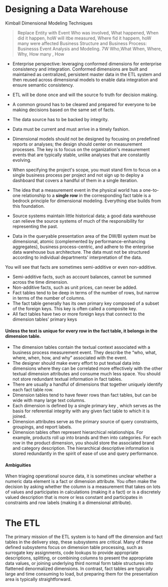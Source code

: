 # Designing a Data Warehouse

Kimball Dimensional Modeling Techniques
> Replace Entity with Event Who was involved, What happened, When did it happen, hoW will itbe measured, Where fid it happem, hoW many were affected
> Business Structure and Business Process: Businesss Event Analysis and Modeling. 7W Who,What When, Where, Why, How many , How

- Enterprise perspective: leveraging conformed dimensions for enterprise consistency and integration. Conformed dimensions are built and maintained as centralized, persistent master data in the ETL system and then reused across dimensional models to enable data integration and ensure semantic consistency. 
- ETL will be done once and will the source fo truth for decision making.
- A common ground has to be cleared and prepared for everyone to be making decisions based on the same set of facts.
- The data source has to be backed by integrity.
- Data must be current and must arrive in a timely fashion.
- Dimensional models should not be designed by focusing on predefined reports or analyses; the design should center on measurement processes. The key is to focus on the organization's measurement events that are typically stable, unlike analyses that are constantly evolving.
- When specifying the project's scope, you must stand firm to focus on a single business process per project and not sign up to deploy a dashboard that covers a handful of them in a single iteration.



- The idea that a measurement event in the physical world has a one-to-one relationship to a **single row** in the corresponding fact table is a bedrock principle for dimensional modeling. Everything else builds from this foundation.
- Source systems maintain little historical data; a good data warehouse can relieve the source systems of much of the responsibility for representing the past.
- Data in the queryable presentation area of the DW/BI system must be dimensional, atomic (complemented by performance-enhancing aggregates), business process-centric, and adhere to the enterprise data warehouse bus architecture. The data must not be structured according to individual departments' interpretation of the data.



You will see that facts are sometimes semi-additive or even non-additive.
- Semi-additive facts, such as account balances, cannot be summed across the time dimension.
- Non-additive facts, such as unit prices, can never be added.
- Fact tables tend to be deep in terms of the number of rows, but narrow in terms of the number of columns. 
- The fact table generally has its own primary key composed of a subset of the foreign keys. This key is often called a composite key.
- All fact tables have two or more foreign keys that connect to the dimension tables' primary keys


 #### Unless the text is unique for every row in the fact table, it belongs in the dimension table.
 - The dimension tables contain the textual context associated with a business process measurement event. They describe the “who, what, where, when, how, and why” associated with the event.
 - The designer should make every effort to put textual data into dimensions where they can be correlated more effectively with the other textual dimension attributes and consume much less space. You should not store redundant textual information in fact tables. 
 - There are usually a handful of dimensions that together uniquely identify each fact table row.
 - Dimension tables tend to have fewer rows than fact tables, but can be wide with many large text columns. 
 - Each dimension is defined by a single primary key , which serves as the basis for referential integrity with any given fact table to which it is joined.
 - Dimension attributes serve as the primary source of query constraints, groupings, and report labels.
 - Dimension tables often represent hierarchical relationships. For example, products roll up into brands and then into categories. For each row in the product dimension, you should store the associated brand and category description. The hierarchical descriptive information is stored redundantly in the spirit of ease of use and query performance.

#### Ambiguities
When triaging operational source data, it is sometimes unclear whether a numeric data element is a fact or dimension attribute. You often make the decision by asking whether the column is a measurement that takes on lots of values and participates in calculations (making it a fact) or is a discretely valued description that is more or less constant and participates in constraints and row labels (making it a dimensional attribute). 

# The  ETL
The primary mission of the ETL system is to hand off the dimension and fact tables in the delivery step, these subsystems are critical. Many of these defined subsystems focus on dimension table processing, such as surrogate key assignments, code lookups to provide appropriate descriptions, splitting, or combining columns to present the appropriate data values, or joining underlying third normal form table structures into flattened denormalized dimensions. In contrast, fact tables are typically large and time consuming to load, but preparing them for the presentation area is typically straightforward.

